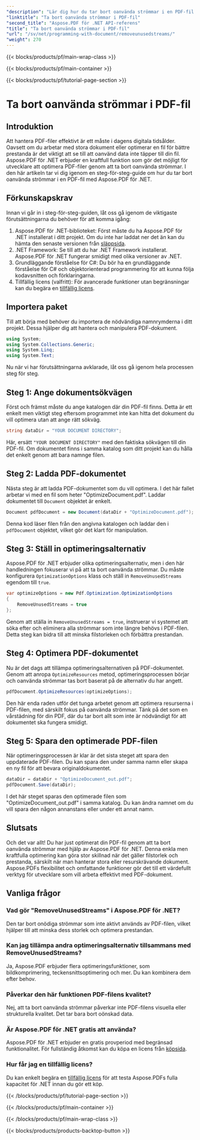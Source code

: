 ```yaml
---
"description": "Lär dig hur du tar bort oanvända strömmar i en PDF-fil med Aspose.PDF för .NET för att optimera filstorlek och prestanda."
"linktitle": "Ta bort oanvända strömmar i PDF-fil"
"second_title": "Aspose.PDF för .NET API-referens"
"title": "Ta bort oanvända strömmar i PDF-fil"
"url": "/sv/net/programming-with-document/removeunusedstreams/"
"weight": 270
---
```


{{< blocks/products/pf/main-wrap-class >}}

{{< blocks/products/pf/main-container >}}

{{< blocks/products/pf/tutorial-page-section >}}

# Ta bort oanvända strömmar i PDF-fil

## Introduktion

Att hantera PDF-filer effektivt är ett måste i dagens digitala tidsålder. Oavsett om du arbetar med stora dokument eller optimerar en fil för bättre prestanda är det viktigt att se till att oanvänd data inte täpper till din fil. Aspose.PDF för .NET erbjuder en kraftfull funktion som gör det möjligt för utvecklare att optimera PDF-filer genom att ta bort oanvända strömmar. I den här artikeln tar vi dig igenom en steg-för-steg-guide om hur du tar bort oanvända strömmar i en PDF-fil med Aspose.PDF för .NET.

## Förkunskapskrav

Innan vi går in i steg-för-steg-guiden, låt oss gå igenom de viktigaste förutsättningarna du behöver för att komma igång:

1. Aspose.PDF för .NET-biblioteket: Först måste du ha Aspose.PDF för .NET installerat i ditt projekt. Om du inte har laddat ner det än kan du hämta den senaste versionen från [släppsida](https://releases.aspose.com/pdf/net/).
2. .NET Framework: Se till att du har .NET Framework installerat. Aspose.PDF för .NET fungerar smidigt med olika versioner av .NET.
3. Grundläggande förståelse för C#: Du bör ha en grundläggande förståelse för C# och objektorienterad programmering för att kunna följa kodavsnitten och förklaringarna.
4. Tillfällig licens (valfritt): För avancerade funktioner utan begränsningar kan du begära en [tillfällig licens](https://purchase.aspose.com/temporary-license/).


## Importera paket

Till att börja med behöver du importera de nödvändiga namnrymderna i ditt projekt. Dessa hjälper dig att hantera och manipulera PDF-dokument.

```csharp
using System;
using System.Collections.Generic;
using System.Linq;
using System.Text;
```

Nu när vi har förutsättningarna avklarade, låt oss gå igenom hela processen steg för steg.

## Steg 1: Ange dokumentsökvägen

Först och främst måste du ange katalogen där din PDF-fil finns. Detta är ett enkelt men viktigt steg eftersom programmet inte kan hitta det dokument du vill optimera utan att ange rätt sökväg.

```csharp
string dataDir = "YOUR DOCUMENT DIRECTORY";
```

Här, ersätt `"YOUR DOCUMENT DIRECTORY"` med den faktiska sökvägen till din PDF-fil. Om dokumentet finns i samma katalog som ditt projekt kan du hålla det enkelt genom att bara namnge filen.

## Steg 2: Ladda PDF-dokumentet

Nästa steg är att ladda PDF-dokumentet som du vill optimera. I det här fallet arbetar vi med en fil som heter "OptimizeDocument.pdf". Laddar dokumentet till `Document` objektet är enkelt.

```csharp
Document pdfDocument = new Document(dataDir + "OptimizeDocument.pdf");
```

Denna kod läser filen från den angivna katalogen och laddar den i `pdfDocument` objektet, vilket gör det klart för manipulation.

## Steg 3: Ställ in optimeringsalternativ

Aspose.PDF för .NET erbjuder olika optimeringsalternativ, men i den här handledningen fokuserar vi på att ta bort oanvända strömmar. Du måste konfigurera `OptimizationOptions` klass och ställ in `RemoveUnusedStreams` egendom till `true`.

```csharp
var optimizeOptions = new Pdf.Optimization.OptimizationOptions
{
    RemoveUnusedStreams = true
};
```

Genom att ställa in `RemoveUnusedStreams = true`, instruerar vi systemet att söka efter och eliminera alla strömmar som inte längre behövs i PDF-filen. Detta steg kan bidra till att minska filstorleken och förbättra prestandan.

## Steg 4: Optimera PDF-dokumentet

Nu är det dags att tillämpa optimeringsalternativen på PDF-dokumentet. Genom att anropa `OptimizeResources` metod, optimeringsprocessen börjar och oanvända strömmar tas bort baserat på de alternativ du har angett.

```csharp
pdfDocument.OptimizeResources(optimizeOptions);
```

Den här enda raden utför det tunga arbetet genom att optimera resurserna i PDF-filen, med särskilt fokus på oanvända strömmar. Tänk på det som en vårstädning för din PDF, där du tar bort allt som inte är nödvändigt för att dokumentet ska fungera smidigt.

## Steg 5: Spara den optimerade PDF-filen

När optimeringsprocessen är klar är det sista steget att spara den uppdaterade PDF-filen. Du kan spara den under samma namn eller skapa en ny fil för att bevara originaldokumentet.

```csharp
dataDir = dataDir + "OptimizeDocument_out.pdf";
pdfDocument.Save(dataDir);
```

I det här steget sparas den optimerade filen som "OptimizeDocument_out.pdf" i samma katalog. Du kan ändra namnet om du vill spara den någon annanstans eller under ett annat namn.

## Slutsats

Och det var allt! Du har just optimerat din PDF-fil genom att ta bort oanvända strömmar med hjälp av Aspose.PDF för .NET. Denna enkla men kraftfulla optimering kan göra stor skillnad när det gäller filstorlek och prestanda, särskilt när man hanterar stora eller resurskrävande dokument. Aspose.PDFs flexibilitet och omfattande funktioner gör det till ett värdefullt verktyg för utvecklare som vill arbeta effektivt med PDF-dokument.

## Vanliga frågor

### Vad gör "RemoveUnusedStreams" i Aspose.PDF för .NET?
Den tar bort onödiga strömmar som inte aktivt används av PDF-filen, vilket hjälper till att minska dess storlek och optimera prestandan.

### Kan jag tillämpa andra optimeringsalternativ tillsammans med RemoveUnusedStreams?
Ja, Aspose.PDF erbjuder flera optimeringsfunktioner, som bildkomprimering, teckensnittsoptimering och mer. Du kan kombinera dem efter behov.

### Påverkar den här funktionen PDF-filens kvalitet?
Nej, att ta bort oanvända strömmar påverkar inte PDF-filens visuella eller strukturella kvalitet. Det tar bara bort oönskad data.

### Är Aspose.PDF för .NET gratis att använda?
Aspose.PDF för .NET erbjuder en gratis provperiod med begränsad funktionalitet. För fullständig åtkomst kan du köpa en licens från [köpsida](https://purchase.aspose.com/buy).

### Hur får jag en tillfällig licens?
Du kan enkelt begära en [tillfällig licens](https://purchase.aspose.com/temporary-license/) för att testa Aspose.PDFs fulla kapacitet för .NET innan du gör ett köp.

{{< /blocks/products/pf/tutorial-page-section >}}

{{< /blocks/products/pf/main-container >}}

{{< /blocks/products/pf/main-wrap-class >}}

{{< blocks/products/products-backtop-button >}}
